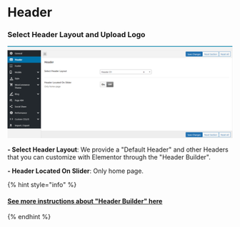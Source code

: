 # Header

### **Select Header Layout and Upload Logo**

![](../.gitbook/assets/upload-logo-elementor-1.png)

**- Select Header Layout**: We provide a "Default Header" and other Headers that you can customize with Elementor through the "Header Builder".



**- Header Located On Slider**: Only home page.&#x20;

{% hint style="info" %}
#### [See more instructions about "Header Builder" here](../theme-configuration/header-builder-elementor.md)
{% endhint %}
